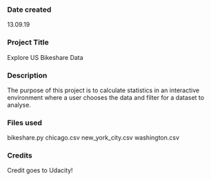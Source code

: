 ### Date created
13.09.19

### Project Title
Explore US Bikeshare Data

### Description
The purpose of this project is to calculate statistics in an interactive environment where a user chooses the data and filter for a dataset to analyse.

### Files used
bikeshare.py
chicago.csv
new_york_city.csv
washington.csv

### Credits
Credit goes to Udacity!

